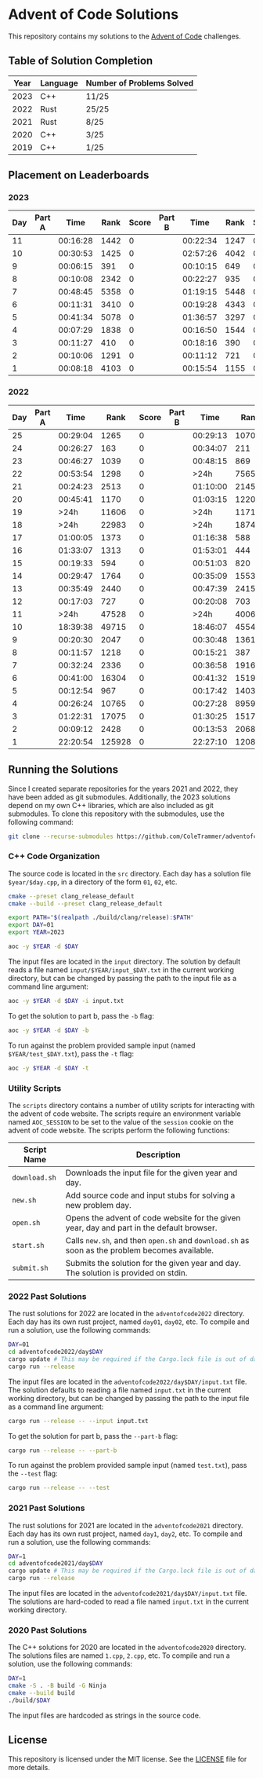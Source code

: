 # Advent of Code Solutions

This repository contains my solutions to the [Advent of Code](https://adventofcode.com) challenges.

## Table of Solution Completion

| Year | Language | Number of Problems Solved |
| ---- | -------- | ------------------------- |
| 2023 | C++      | 11/25                     |
| 2022 | Rust     | 25/25                     |
| 2021 | Rust     | 8/25                      |
| 2020 | C++      | 3/25                      |
| 2019 | C++      | 1/25                      |

## Placement on Leaderboards

### 2023

| Day | **Part A** | Time     | Rank | Score | **Part B** | Time     | Rank | Score |
| --- | ---------- | -------- | ---- | ----- | ---------- | -------- | ---- | ----- |
| 11  |            | 00:16:28 | 1442 | 0     |            | 00:22:34 | 1247 | 0     |
| 10  |            | 00:30:53 | 1425 | 0     |            | 02:57:26 | 4042 | 0     |
| 9   |            | 00:06:15 | 391  | 0     |            | 00:10:15 | 649  | 0     |
| 8   |            | 00:10:08 | 2342 | 0     |            | 00:22:27 | 935  | 0     |
| 7   |            | 00:48:45 | 5358 | 0     |            | 01:19:15 | 5448 | 0     |
| 6   |            | 00:11:31 | 3410 | 0     |            | 00:19:28 | 4343 | 0     |
| 5   |            | 00:41:34 | 5078 | 0     |            | 01:36:57 | 3297 | 0     |
| 4   |            | 00:07:29 | 1838 | 0     |            | 00:16:50 | 1544 | 0     |
| 3   |            | 00:11:27 | 410  | 0     |            | 00:18:16 | 390  | 0     |
| 2   |            | 00:10:06 | 1291 | 0     |            | 00:11:12 | 721  | 0     |
| 1   |            | 00:08:18 | 4103 | 0     |            | 00:15:54 | 1155 | 0     |

### 2022

| Day | **Part A** | Time     | Rank   | Score | **Part B** | Time     | Rank   | Score |
| --- | ---------- | -------- | ------ | ----- | ---------- | -------- | ------ | ----- |
| 25  |            | 00:29:04 | 1265   | 0     |            | 00:29:13 | 1070   | 0     |
| 24  |            | 00:26:27 | 163    | 0     |            | 00:34:07 | 211    | 0     |
| 23  |            | 00:46:27 | 1039   | 0     |            | 00:48:15 | 869    | 0     |
| 22  |            | 00:53:54 | 1298   | 0     |            | >24h     | 7565   | 0     |
| 21  |            | 00:24:23 | 2513   | 0     |            | 01:10:00 | 2145   | 0     |
| 20  |            | 00:45:41 | 1170   | 0     |            | 01:03:15 | 1220   | 0     |
| 19  |            | >24h     | 11606  | 0     |            | >24h     | 11715  | 0     |
| 18  |            | >24h     | 22983  | 0     |            | >24h     | 18743  | 0     |
| 17  |            | 01:00:05 | 1373   | 0     |            | 01:16:38 | 588    | 0     |
| 16  |            | 01:33:07 | 1313   | 0     |            | 01:53:01 | 444    | 0     |
| 15  |            | 00:19:33 | 594    | 0     |            | 00:51:03 | 820    | 0     |
| 14  |            | 00:29:47 | 1764   | 0     |            | 00:35:09 | 1553   | 0     |
| 13  |            | 00:35:49 | 2440   | 0     |            | 00:47:39 | 2415   | 0     |
| 12  |            | 00:17:03 | 727    | 0     |            | 00:20:08 | 703    | 0     |
| 11  |            | >24h     | 47528  | 0     |            | >24h     | 40069  | 0     |
| 10  |            | 18:39:38 | 49715  | 0     |            | 18:46:07 | 45542  | 0     |
| 9   |            | 00:20:30 | 2047   | 0     |            | 00:30:48 | 1361   | 0     |
| 8   |            | 00:11:57 | 1218   | 0     |            | 00:15:21 | 387    | 0     |
| 7   |            | 00:32:24 | 2336   | 0     |            | 00:36:58 | 1916   | 0     |
| 6   |            | 00:41:00 | 16304  | 0     |            | 00:41:32 | 15196  | 0     |
| 5   |            | 00:12:54 | 967    | 0     |            | 00:17:42 | 1403   | 0     |
| 4   |            | 00:26:24 | 10765  | 0     |            | 00:27:28 | 8959   | 0     |
| 3   |            | 01:22:31 | 17075  | 0     |            | 01:30:25 | 15172  | 0     |
| 2   |            | 00:09:12 | 2428   | 0     |            | 00:13:53 | 2068   | 0     |
| 1   |            | 22:20:54 | 125928 | 0     |            | 22:27:10 | 120889 | 0     |

## Running the Solutions

Since I created separate repositories for the years 2021 and 2022, they have been added as git submodules. Additionally,
the 2023 solutions depend on my own C++ libraries, which are also included as git submodules. To clone this repository
with the submodules, use the following command:

```bash
git clone --recurse-submodules https://github.com/ColeTrammer/adventofcode.git
```

### C++ Code Organization

The source code is located in the `src` directory. Each day has a solution file `$year/$day.cpp`, in a directory of the
form `01`, `02`, etc.

```bash
cmake --preset clang_release_default
cmake --build --preset clang_release_default

export PATH="$(realpath ./build/clang/release):$PATH"
export DAY=01
export YEAR=2023

aoc -y $YEAR -d $DAY
```

The input files are located in the `input` directory. The solution by default reads a file named
`input/$YEAR/input_$DAY.txt` in the current working directory, but can be changed by passing the path to the input file
as a command line argument:

```bash
aoc -y $YEAR -d $DAY -i input.txt
```

To get the solution to part b, pass the `-b` flag:

```bash
aoc -y $YEAR -d $DAY -b
```

To run against the problem provided sample input (named `$YEAR/test_$DAY.txt`), pass the `-t` flag:

```bash
aoc -y $YEAR -d $DAY -t
```

### Utility Scripts

The `scripts` directory contains a number of utility scripts for interacting with the advent of code website. The
scripts require an environment variable named `AOC_SESSION` to be set to the value of the `session` cookie on the advent
of code website. The scripts perform the following functions:

| Script Name   | Description                                                                                    |
| ------------- | ---------------------------------------------------------------------------------------------- |
| `download.sh` | Downloads the input file for the given year and day.                                           |
| `new.sh`      | Add source code and input stubs for solving a new problem day.                                 |
| `open.sh`     | Opens the advent of code website for the given year, day and part in the default browser.      |
| `start.sh`    | Calls `new.sh`, and then `open.sh` and `download.sh` as soon as the problem becomes available. |
| `submit.sh`   | Submits the solution for the given year and day. The solution is provided on stdin.            |

### 2022 Past Solutions

The rust solutions for 2022 are located in the `adventofcode2022` directory. Each day has its own rust project, named
`day01`, `day02`, etc. To compile and run a solution, use the following commands:

```bash
DAY=01
cd adventofcode2022/day$DAY
cargo update # This may be required if the Cargo.lock file is out of date
cargo run --release
```

The input files are located in the `adventofcode2022/day$DAY/input.txt` file. The solution defaults to reading a file
named `input.txt` in the current working directory, but can be changed by passing the path to the input file as a
command line argument:

```bash
cargo run --release -- --input input.txt
```

To get the solution for part b, pass the `--part-b` flag:

```bash
cargo run --release -- --part-b
```

To run against the problem provided sample input (named `test.txt`), pass the `--test` flag:

```bash
cargo run --release -- --test
```

### 2021 Past Solutions

The rust solutions for 2021 are located in the `adventofcode2021` directory. Each day has its own rust project, named `day1`,
`day2`, etc. To compile and run a solution, use the following commands:

```bash
DAY=1
cd adventofcode2021/day$DAY
cargo update # This may be required if the Cargo.lock file is out of date
cargo run --release
```

The input files are located in the `adventofcode2021/day$DAY/input.txt` file. The solutions are hard-coded to read a
file named `input.txt` in the current working directory.

### 2020 Past Solutions

The C++ solutions for 2020 are located in the `adventofcode2020` directory. The solutions files are named `1.cpp`, `2.cpp`,
etc. To compile and run a solution, use the following commands:

```bash
DAY=1
cmake -S . -B build -G Ninja
cmake --build build
./build/$DAY
```

The input files are hardcoded as strings in the source code.

## License

This repository is licensed under the MIT license. See the [LICENSE](LICENSE) file for more details.
